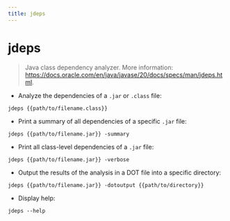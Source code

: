 ```yaml
---
title: jdeps
---
```

# jdeps

> Java class dependency analyzer.
> More information: <https://docs.oracle.com/en/java/javase/20/docs/specs/man/jdeps.html>.

- Analyze the dependencies of a `.jar` or `.class` file:

`jdeps {{path/to/filename.class}}`

- Print a summary of all dependencies of a specific `.jar` file:

`jdeps {{path/to/filename.jar}} -summary`

- Print all class-level dependencies of a `.jar` file:

`jdeps {{path/to/filename.jar}} -verbose`

- Output the results of the analysis in a DOT file into a specific directory:

`jdeps {{path/to/filename.jar}} -dotoutput {{path/to/directory}}`

- Display help:

`jdeps --help`
